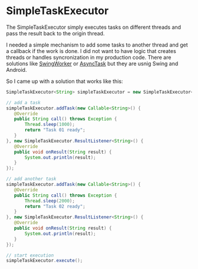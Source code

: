 # SimpleTaskExecutor

 The SimpleTaskExecutor simply executes tasks on different threads and pass the result back to the origin thread.
 
 I needed a simple mechanism to add some tasks to another thread and get a callback if the work is done. I did not
 want to have logic that creates threads or handles syncronization in my production code. There are solutions like 
 [SwingWorker](https://docs.oracle.com/javase/7/docs/api/javax/swing/SwingWorker.html) or
 [AsyncTask](http://developer.android.com/reference/android/os/AsyncTask.html) but they are usnig Swing and Android.
 
 
 So I came up with a solution that works like this:
 
 ```java
SimpleTaskExecutor<String> simpleTaskExecutor = new SimpleTaskExecutor<String>();

// add a task
simpleTaskExecutor.addTask(new Callable<String>() {
	@Override
	public String call() throws Exception {
		Thread.sleep(1000);
		return "Task 01 ready";
	}
}, new SimpleTaskExecutor.ResultListener<String>() {
	@Override
	public void onResult(String result) {
		System.out.println(result);
	}
});

// add another task
simpleTaskExecutor.addTask(new Callable<String>() {
	@Override
	public String call() throws Exception {
		Thread.sleep(2000);
		return "Task 02 ready";
	}
}, new SimpleTaskExecutor.ResultListener<String>() {
	@Override
	public void onResult(String result) {
		System.out.println(result);
	}
});

// start execution
simpleTaskExecutor.execute();
```
